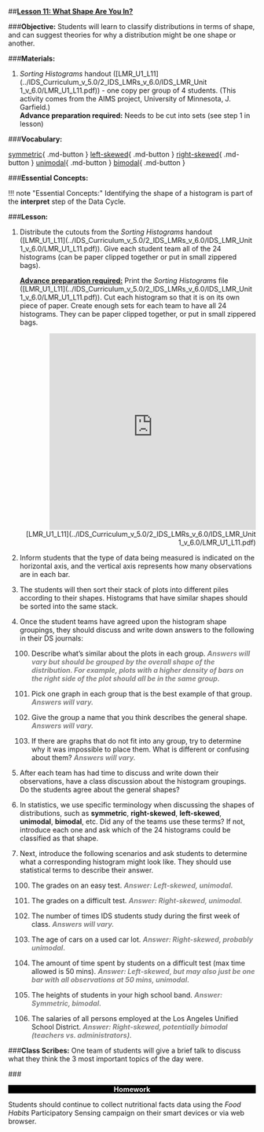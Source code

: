 ##**<u>Lesson 11: What Shape Are You In?</u>**

###**Objective:**
Students will learn to classify distributions in terms of shape, and can suggest theories for why a
distribution might be one shape or another.

###**Materials:**
1. *Sorting Histograms* handout ([LMR_U1_L11](../IDS_Curriculum_v_5.0/2_IDS_LMRs_v_6.0/IDS_LMR_Unit 1_v_6.0/LMR_U1_L11.pdf)) - one copy per group of 4 students.
(This activity comes from the AIMS project, University of Minnesota, J. Garfield.)<br>
    **Advance preparation required:** Needs to be cut into sets (see step 1 in lesson)

###**Vocabulary:**

[symmetric](../../vocabulary/unit1/#symmetric "a type of distribution where the left side of the distribution mirrors the right side"){ .md-button }
[left-skewed](../../vocabulary/unit1/#left-skewed "the mean is typically less than the median; the tail of the distribution is longer on the left-hand side than on the right-hand side"){ .md-button }
[right-skewed](../../vocabulary/unit1/#right-skewed "the mean is typically greater than the median; the tail of the distribution is longer on the right-hand side than on the left-hand side"){ .md-button }
[unimodal](../../vocabulary/unit1/#unimodal "a distribution which has a single peak"){ .md-button }
[bimodal](../../vocabulary/unit1/#bimodal "a distribution which has two peaks"){ .md-button }

###**Essential Concepts:**

!!! note "Essential Concepts:"
    Identifying the shape of a histogram is part of the **interpret** step of the Data Cycle.

###**Lesson:**

1. Distribute the cutouts from the *Sorting Histograms* handout ([LMR_U1_L11](../IDS_Curriculum_v_5.0/2_IDS_LMRs_v_6.0/IDS_LMR_Unit 1_v_6.0/LMR_U1_L11.pdf)). Give each student team
all of the 24 histograms (can be paper clipped together or put in small zippered bags).

    **<u>Advance preparation required:</u>** Print the *Sorting Histogram*s file ([LMR_U1_L11](../IDS_Curriculum_v_5.0/2_IDS_LMRs_v_6.0/IDS_LMR_Unit 1_v_6.0/LMR_U1_L11.pdf)). Cut each
    histogram so that it is on its own piece of paper. Create enough sets for each team to have all 24
    histograms. They can be paper clipped together, or put in small zippered bags.
    
    <div align="right"><iframe src="https://docs.google.com/viewerng/viewer?url=https://ids-curriculum.idsucla.org/IDS_Curriculum_v_5.0/2_IDS_LMRs_v_6.0/IDS_LMR_Unit 1_v_6.0/LMR_U1_L11.pdf&embedded=true" style=" width:420px;height:400px;" frameborder="0"></iframe><br>[LMR_U1_L11](../IDS_Curriculum_v_5.0/2_IDS_LMRs_v_6.0/IDS_LMR_Unit 1_v_6.0/LMR_U1_L11.pdf)</div>

2. Inform students that the type of data being measured is indicated on the horizontal axis, and the
vertical axis represents how many observations are in each bar.

3. The students will then sort their stack of plots into different piles according to their shapes.
Histograms that have similar shapes should be sorted into the same stack.

4. Once the student teams have agreed upon the histogram shape groupings, they should discuss
and write down answers to the following in their DS journals:

    100. Describe what’s similar about the plots in each group. <span style="color:grey">***Answers will vary but should be
    grouped by the overall shape of the distribution. For example, plots with a higher
    density of bars on the right side of the plot should all be in the same group.***</span>

    100. Pick one graph in each group that is the best example of that group. <span style="color:grey">***Answers will vary.***</span>

    100. Give the group a name that you think describes the general shape. <span style="color:grey">***Answers will vary.***</span>

    100. If there are graphs that do not fit into any group, try to determine why it was impossible to
    place them. What is different or confusing about them? <span style="color:grey">***Answers will vary.***</span>

5. After each team has had time to discuss and write down their observations, have a class
discussion about the histogram groupings. Do the students agree about the general shapes?

6. In statistics, we use specific terminology when discussing the shapes of distributions, such as
**symmetric**, **right-skewed**, **left-skewed**, **unimodal**, **bimodal**, etc. Did any of the teams use
these terms? If not, introduce each one and ask which of the 24 histograms could be classified as
that shape.

7. Next, introduce the following scenarios and ask students to determine what a corresponding
histogram might look like. They should use statistical terms to describe their answer.

    100. The grades on an easy test. <span style="color:grey">***Answer: Left-skewed, unimodal.***</span>

    100. The grades on a difficult test. <span style="color:grey">***Answer: Right-skewed, unimodal.***</span>

    100. The number of times IDS students study during the first week of class. <span style="color:grey">***Answers will
    vary.***</span>

    100. The age of cars on a used car lot. <span style="color:grey">***Answer: Right-skewed, probably unimodal.***</span>

    100. The amount of time spent by students on a difficult test (max time allowed is 50 mins).
    <span style="color:grey">***Answer: Left-skewed, but may also just be one bar with all observations at 50 mins,
    unimodal.***</span>

    100. The heights of students in your high school band. <span style="color:grey">***Answer: Symmetric, bimodal.***</span>

    100. The salaries of all persons employed at the Los Angeles Unified School District. <span style="color:grey">***Answer: Right-skewed,
    potentially bimodal (teachers vs. administrators).***</span>

###**Class Scribes:**
One team of students will give a brief talk to discuss what they think the 3 most important topics
of the day were.

###<p style="background: black; color: white; text-align: center;">**Homework**</p>
Students should continue to collect nutritional facts data using the *Food Habits* Participatory Sensing
campaign on their smart devices or via web browser.